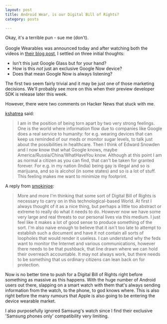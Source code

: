 ```yaml
---
layout: post
title: Android Wear, is our Digital Bill of Rights?
category: posts

---
```


Okay, it's a terrible pun - sue me (don't).
<br><br>
Google Wearables was announced today and after watching both the videos in [their blog post][1], I settled on three initial thoughts:

 - Isn't this just Google Glass but for your hand?
 - How is this *not* just an exclusive Google Now device?
 - Does that mean Google Now is always listening?

The first two seem fairly trivial and it may be just one of those marketing decisions. We'll probably see more on this when their preview developer SDK is release later this week.

However, there were two comments on Hacker News that stuck with me.

[kshatrea][2] said:
> I am in the position of being torn apart by two very strong feelings. One is the world where information flow due to companies like Google does a real service to humanity: for e.g. wearing devices that can keep us reminded of our meds or monitor sugar levels, to talk just about the possibilities in healthcare.
Then I think of Edward Snowden and I now know that what Google knows, maybe America/Russia/China/WhatHaveYou know. Although at this point I am as normal a citizen as you can find, that can't be taken for granted forever. For e.g. in my nation (India) being gay is illegal and so is marijuana, and so is alcohol (in some states) and so is a lot of stuff. This feeling makes me want to minimize my footprint.

A reply from [smokinjoe][3]:
> More and more I'm thinking that some sort of Digital Bill of Rights is necessary to carry on in this technological-based World.  At first I always thought of it as a nice thing, but perhaps a little too abstract or extreme to really do what it needs to do.  However now we have some very large and real threats to our personal lives via this medium.
I just feel like it makes a lot of good sense to produce something of the sort.  I'm also naive enough to believe that it isn't too late to attempt to establish such a document and have it not contain all sorts of loopholes that would render it useless.
I can understand why the feds want to monitor the Internet and various communications, however there needs to be that pushback, that line drawn where we can hold their overreach accountable.  It may not always work, but there needs to be something that us ordinary citizens can lean back on for protection.

Now is no better time to push for a Digital Bill of Rights right before something as massive as this happens. With the huge number of Android users out there, slapping on a smart watch with them that's always sending information from the watch, to the phone, to god knows where. This is also right before the many rumours that Apple is also going to be entering the device wearable market.

I also purposefully ignored Samsung's watch since I find their exclusive 'Samsung phones only' compatibility very limiting. 

[1]: http://googleblog.blogspot.ca/2014/03/sharing-whats-up-our-sleeve-android.html
[2]: https://news.ycombinator.com/item?id=7422858
[3]: https://news.ycombinator.com/item?id=7423216